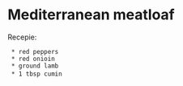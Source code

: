 # Mediterranean meatloaf

Recepie:
     
     * red peppers
     * red onioin
     * ground lamb
     * 1 tbsp cumin


     

     